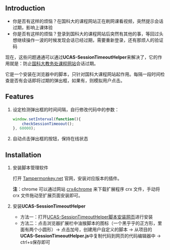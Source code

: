 ## Introduction

- 你是否有这样的烦恼？在国科大的课程网站正在刷网课看视频，突然提示会话过期，影响上课体验
- 你是否有这样的烦恼？登录到国科大的课程网站后突然有其他的事，等回过头想继续操作一波的时候发现会话已经过期，需要重新登录，还有那烦人的验证码

现在，这些问题通通可以通过**UCAS-SessionTimeoutHelper**来解决了，它的作用就是：防止[国科大教务处课程网站]( https://course.ucas.ac.cn/ )会话过期。

它是一个安装在浏览器中的脚本，只针对国科大课程网站起作用。每隔一段时间检查是否有会话即将过期的弹出框，如果有，则模拟用户点击。

## Features

1. 设定检测弹出框的时间间隔，自行修改代码中的参数：

    ```javascript
    window.setInterval(function(){
    	checkSessionTimeoout();
    }, 60000);
    ```

2. 自动点击弹出框的按钮，保持在线状态

## Installation

1. 安装脚本管理软件

    打开 [Tampermonkey.net](https://link.zhihu.com/?target=http%3A//tampermonkey.net/) 官网，安装对应版本的插件。

    **注**：chrome 可以通过网站 [crx4chrome](https://link.zhihu.com/?target=https%3A//www.crx4chrome.com/) 来下载扩展程序 crx 文件，手动将 crx 文件拖动至扩展页面安装即可。

2. 安装**UCAS-SessionTimeoutHelper**

    - 方法一：打开[UCAS-SessionTimeoutHelper脚本安装网页]( https://greasyfork.org/zh-CN/scripts/397403-ucas-sessiontimeouthelper )进行安装
    - 方法二：点击浏览器扩展栏中油猴脚本的图标（一个黑乎乎的正方形，里面有两个小圆形）→ 点击加号，创建用户自定义的脚本 → 从项目的**UCAS-SessionTimeoutHelper.js**中复制代码到网页的代码编辑器中 → ctrl+s保存即可

    

